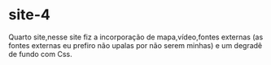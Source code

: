 # site-4
Quarto site,nesse site fiz a incorporação de mapa,vídeo,fontes externas (as fontes externas eu prefiro não upalas por não serem minhas) e um degradê de fundo com Css.
